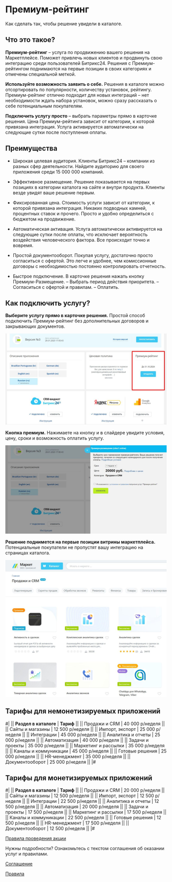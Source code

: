 # Премиум-рейтинг

Как сделать так, чтобы решение увидели в каталоге.

## Что это такое?

**Премиум-рейтинг** – услуга по продвижению вашего решения на Маркетплейсе. Поможет привлечь новых клиентов и продвинуть свою интеграцию среди пользователей Битрикс24. Решения с Премиум-рейтингом поднимаются на первые позиции в своих категориях и отмечены специальной меткой.

**Используйте возможность заявить о себе.** Решения в каталоге можно отсортировать по популярности, количеству установок, рейтингу. Премиум-рейтинг отлично подходит для новых интеграций – нет необходимости ждать набора установок, можно сразу рассказать о себе потенциальным покупателям.

**Подключить услугу просто** – выбрать параметры прямо в карточке решения. Цена Премиум-рейтинга зависит от категории, к которой привязана интеграция. Услуга активируется автоматически на следующие сутки после поступления оплаты.

## Преимущества

* Широкая целевая аудитория. Клиенты Битрикс24 – компании из разных сфер деятельности. Найдите аудиторию для своего приложения среди 15 000 000 компаний.

* Эффективное размещение. Решение показывается на первых позициях в категории каталога на сайте и внутри продукта. Клиенты везде увидят ваше решение первым.

* Фиксированная цена. Стоимость услуги зависит от категории, к которой привязана интеграция. Никаких подводных камней, процентных ставок и прочего. Просто и удобно определиться с бюджетом на продвижение.

* Автоматическая активация. Услуга автоматически активируется на следующие сутки после оплаты, что исключает вероятность воздействия человеческого фактора. Все происходит точно и вовремя.

* Простой документооборот. Покупая услугу, достаточно просто согласиться с офертой. Это легче и удобнее, чем комиссионные договоры с необходимостью постоянно контролировать отчетность.

* Быстрое подключение. В карточке решения нажать кнопку Премиум-Размещение. – Выбрать период действия приоритета. – Согласиться с офертой и правилам. – Оплатить.

## Как подключить услугу?

**Выберите услугу прямо в карточке решения.** Простой способ подключить Премиум-рейтинг без дополнительных договоров и закрывающих документов.

![alt-текст](_images/select_service.jpg)

**Кнопка премиум.** Нажимаете на кнопку и в слайдере увидите условия, цену, сроки и возможность оплатить услугу.

![alt-текст](_images/premium_button.jpg)

**Решение поднимется на первые позиции витрины маркетплейса.** Потенциальные покупатели не пропустят вашу интеграцию на страницах каталога. 

![alt-текст](_images/first_positions.jpg)

## Тарифы для немонетизируемых приложений

#|
|| **Раздел в каталоге** | **Тариф** ||
|| Продажи и CRM | 40 000 р/неделя ||
|| Сайты и магазины | 12 500 р/неделя ||
|| Импорт, экспорт | 25 000 р/неделя ||
|| Интеграции | 45 000 р/неделя || 
|| Аналитика и отчеты | 25 000 р/неделя ||
|| Автоматизация | 40 000 р/неделя ||
|| Задачи и проекты | 35 000 р/неделя ||
|| Маркетинг и рассылки | 35 000 р/неделя ||
|| Каналы и коммуникации | 45 000 р/неделя ||
|| Готовые решения | 25 000 р/неделя ||
|| HR-менеджмент | 35 000 р/неделя ||
|| Документооборот | 25 000 р/неделя ||
|#

## Тарифы для монетизируемых приложений

#|
|| **Раздел в каталоге** | **Тариф** ||
|| Продажи и CRM | 20 000 р/неделя ||
|| Сайты и магазины | 12 500 р/неделя ||
|| Импорт, экспорт | 12 500 р/неделя ||
|| Интеграции | 22 500 р/неделя || 
|| Аналитика и отчеты | 12 500 р/неделя ||
|| Автоматизация | 20 000 р/неделя ||
|| Задачи и проекты | 17 500 р/неделя ||
|| Маркетинг и рассылки | 17 500 р/неделя ||
|| Каналы и коммуникации | 22 500 р/неделя ||
|| Готовые решения | 12 500 р/неделя ||
|| HR-менеджмент | 17 500 р/неделя ||
|| Документооборот | 12 500 р/неделя ||
|#

[Правила проведения акции](https://partners.1c-bitrix.ru/upload/marketplace/promotion_rules_premium_b24.pdf)

Нужны подробности? Ознакомьтесь с текстом соглашения об оказании услуг и правилами. 

[Соглашение](https://vendors.bitrix24.ru/oferta_premium.pdf)

[Правила](https://vendors.bitrix24.ru/premium_rules.pdf)